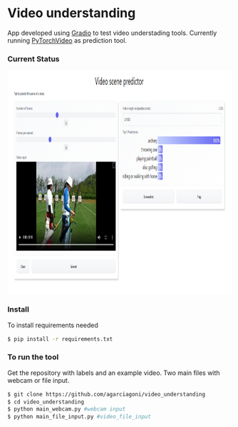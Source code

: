 # Video understanding

App developed using [Gradio] to test video understading tools. Currently running [PyTorchVideo] as prediction tool.

### Current Status ###
<p align="center">
  <img src="https://github.com/agarciagoni/video_understanding/blob/main/examples/status.PNG" width="900" height="500">
  </p>

### Install ###
To install requirements needed
```bash
$ pip install -r requirements.txt
```


[Gradio]:https://gradio.app/
[PyTorchVideo]:https://pytorchvideo.org/ 

### To run the tool ###
Get the repository with labels and an example video.
Two main files with webcam or file input.

```bash
$ git clone https://github.com/agarciagoni/video_understanding
$ cd video_understanding
$ python main_webcam.py #webcam input
$ python main_file_input.py #video_file_input
```
